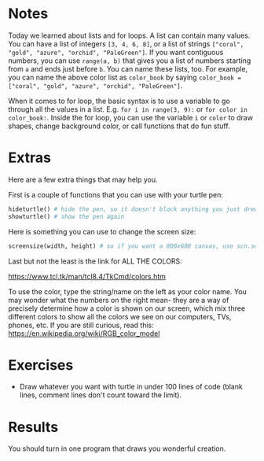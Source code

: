 Notes
=====
Today we learned about lists and for loops.
A list can contain many values. You can have a list of integers ```[3, 4, 6, 8]```, or a list of strings ```["coral", "gold", "azure", "orchid", "PaleGreen"]```. If you want contiguous numbers, you can use ```range(a, b)``` that gives you a list of numbers starting from ```a``` and ends just before ```b```.
You can name these lists, too. For example, you can name the above color list as ```color_book``` by saying ```color_book = ["coral", "gold", "azure", "orchid", "PaleGreen"]```.

When it comes to for loop, the basic syntax is to use a variable to go through all the values in a list. E.g. ```for i in range(3, 9):``` or ```for color in color_book:```. Inside the for loop, you can use the variable ```i``` or ```color``` to draw shapes, change background color, or call functions that do fun stuff.


Extras
======
Here are a few extra things that may help you.

First is a couple of functions that you can use with your turtle pen:
```python
hideturtle() # hide the pen, so it doesn't block anything you just drew
showturtle() # show the pen again
```

Here is something you can use to change the screen size:
```python
screensize(width, height) # so if you want a 800x600 canvas, use scn.screensize(800, 600)
```

Last but not the least is the link for ALL THE COLORS:

https://www.tcl.tk/man/tcl8.4/TkCmd/colors.htm

To use the color, type the string/name on the left as your color name. You may wonder what the numbers on the right mean- they are a way of precisely determine how a color is shown on our screen, which mix three different colors to show all the colors we see on our computers, TVs, phones, etc. If you are still curious, read this: https://en.wikipedia.org/wiki/RGB_color_model


Exercises
=========
* Draw whatever you want with turtle in under 100 lines of code (blank lines, comment lines don't count toward the limit).

Results
=======
You should turn in one program that draws you wonderful creation.
